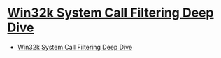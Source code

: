# [Win32k System Call Filtering Deep Dive](https://improsec.com/tech-blog/win32k-system-call-filtering-deep-dive)

- [Win32k System Call Filtering Deep Dive](#win32k-system-call-filtering-deep-dive)

